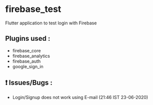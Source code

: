 # firebase_test

Flutter application to test login with Firebase

## Plugins used :

 - firebase_core
 - firebase_analytics
 - firebase_auth
 - google_sign_in

## :exclamation: Issues/Bugs :

  - Login/Signup does not work using E-mail (21:46 IST 23-06-2020)